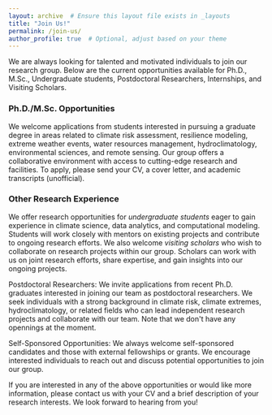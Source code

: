 ```yaml
---
layout: archive  # Ensure this layout file exists in _layouts
title: "Join Us!"
permalink: /join-us/
author_profile: true  # Optional, adjust based on your theme
---
```


We are always looking for talented and motivated individuals to join our research group. Below are the current opportunities available for Ph.D., M.Sc., Undergraduate students, Postdoctoral Researchers, Internships, and Visiting Scholars.

### Ph.D./M.Sc. Opportunities
We welcome applications from students interested in pursuing a graduate degree in areas related to climate risk assessment, resilience modeling, extreme weather events, water resources management, hydroclimatology, environmental sciences, and remote sensing. Our group offers a collaborative environment with access to cutting-edge research and facilities. To apply, please send your CV, a cover letter, and academic transcripts (unofficial).

### Other Research Experience
We offer research opportunities for *undergraduate students* eager to gain experience in climate science, data analytics, and computational modeling. Students will work closely with mentors on existing projects and contribute to ongoing research efforts. We also welcome *visiting scholars* who wish to collaborate on research projects within our group. Scholars can work with us on joint research efforts, share expertise, and gain insights into our ongoing projects.

Postdoctoral Researchers: We invite applications from recent Ph.D. graduates interested in joining our team as postdoctoral researchers. We seek individuals with a strong background in climate risk, climate extremes, hydroclimatology, or related fields who can lead independent research projects and collaborate with our team. Note that we don't have any opennings at the moment.


Self-Sponsored Opportunities: We always welcome self-sponsored candidates and those with external fellowships or grants. We encourage interested individuals to reach out and discuss potential opportunities to join our group.

If you are interested in any of the above opportunities or would like more information, please contact us with your CV and a brief description of your research interests. We look forward to hearing from you!
